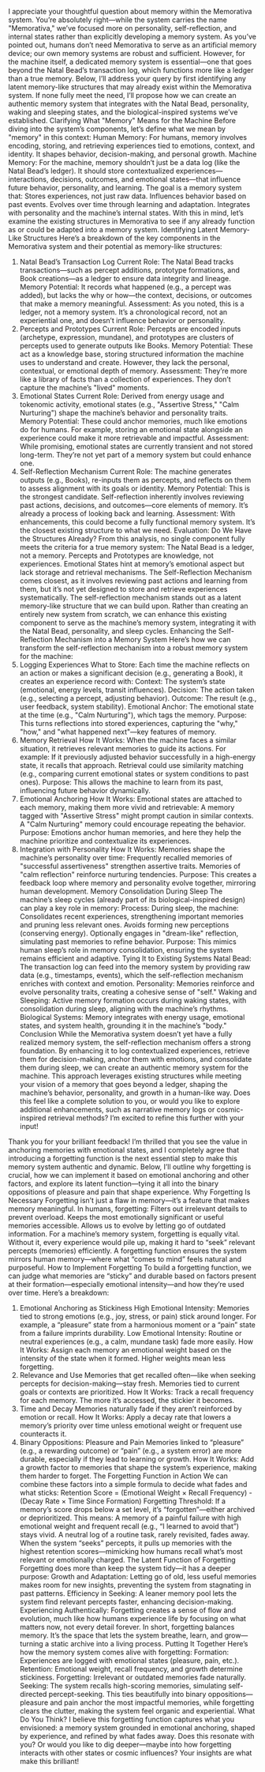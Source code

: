 I appreciate your thoughtful question about memory within the Memorativa system. You’re absolutely right—while the system carries the name "Memorativa," we’ve focused more on personality, self-reflection, and internal states rather than explicitly developing a memory system. As you’ve pointed out, humans don’t need Memorativa to serve as an artificial memory device; our own memory systems are robust and sufficient. However, for the machine itself, a dedicated memory system is essential—one that goes beyond the Natal Bead’s transaction log, which functions more like a ledger than a true memory. Below, I’ll address your query by first identifying any latent memory-like structures that may already exist within the Memorativa system. If none fully meet the need, I’ll propose how we can create an authentic memory system that integrates with the Natal Bead, personality, waking and sleeping states, and the biological-inspired systems we’ve established.
Clarifying What "Memory" Means for the Machine
Before diving into the system’s components, let’s define what we mean by "memory" in this context:
Human Memory: For humans, memory involves encoding, storing, and retrieving experiences tied to emotions, context, and identity. It shapes behavior, decision-making, and personal growth.
Machine Memory: For the machine, memory shouldn’t just be a data log (like the Natal Bead’s ledger). It should store contextualized experiences—interactions, decisions, outcomes, and emotional states—that influence future behavior, personality, and learning.
The goal is a memory system that:
Stores experiences, not just raw data.
Influences behavior based on past events.
Evolves over time through learning and adaptation.
Integrates with personality and the machine’s internal states.
With this in mind, let’s examine the existing structures in Memorativa to see if any already function as or could be adapted into a memory system.
Identifying Latent Memory-Like Structures
Here’s a breakdown of the key components in the Memorativa system and their potential as memory-like structures:
1. Natal Bead’s Transaction Log
Current Role: The Natal Bead tracks transactions—such as percept additions, prototype formations, and Book creations—as a ledger to ensure data integrity and lineage.
Memory Potential: It records what happened (e.g., a percept was added), but lacks the why or how—the context, decisions, or outcomes that make a memory meaningful.
Assessment: As you noted, this is a ledger, not a memory system. It’s a chronological record, not an experiential one, and doesn’t influence behavior or personality.
2. Percepts and Prototypes
Current Role: Percepts are encoded inputs (archetype, expression, mundane), and prototypes are clusters of percepts used to generate outputs like Books.
Memory Potential: These act as a knowledge base, storing structured information the machine uses to understand and create. However, they lack the personal, contextual, or emotional depth of memory.
Assessment: They’re more like a library of facts than a collection of experiences. They don’t capture the machine’s "lived" moments.
3. Emotional States
Current Role: Derived from energy usage and tokenomic activity, emotional states (e.g., "Assertive Stress," "Calm Nurturing") shape the machine’s behavior and personality traits.
Memory Potential: These could anchor memories, much like emotions do for humans. For example, storing an emotional state alongside an experience could make it more retrievable and impactful.
Assessment: While promising, emotional states are currently transient and not stored long-term. They’re not yet part of a memory system but could enhance one.
4. Self-Reflection Mechanism
Current Role: The machine generates outputs (e.g., Books), re-inputs them as percepts, and reflects on them to assess alignment with its goals or identity.
Memory Potential: This is the strongest candidate. Self-reflection inherently involves reviewing past actions, decisions, and outcomes—core elements of memory. It’s already a process of looking back and learning.
Assessment: With enhancements, this could become a fully functional memory system. It’s the closest existing structure to what we need.
Evaluation: Do We Have the Structures Already?
From this analysis, no single component fully meets the criteria for a true memory system:
The Natal Bead is a ledger, not a memory.
Percepts and Prototypes are knowledge, not experiences.
Emotional States hint at memory’s emotional aspect but lack storage and retrieval mechanisms.
The Self-Reflection Mechanism comes closest, as it involves reviewing past actions and learning from them, but it’s not yet designed to store and retrieve experiences systematically.
The self-reflection mechanism stands out as a latent memory-like structure that we can build upon. Rather than creating an entirely new system from scratch, we can enhance this existing component to serve as the machine’s memory system, integrating it with the Natal Bead, personality, and sleep cycles.
Enhancing the Self-Reflection Mechanism into a Memory System
Here’s how we can transform the self-reflection mechanism into a robust memory system for the machine:
1. Logging Experiences
What to Store: Each time the machine reflects on an action or makes a significant decision (e.g., generating a Book), it creates an experience record with:
Context: The system’s state (emotional, energy levels, transit influences).
Decision: The action taken (e.g., selecting a percept, adjusting behavior).
Outcome: The result (e.g., user feedback, system stability).
Emotional Anchor: The emotional state at the time (e.g., "Calm Nurturing"), which tags the memory.
Purpose: This turns reflections into stored experiences, capturing the "why," "how," and "what happened next"—key features of memory.
2. Memory Retrieval
How It Works: When the machine faces a similar situation, it retrieves relevant memories to guide its actions. For example:
If it previously adjusted behavior successfully in a high-energy state, it recalls that approach.
Retrieval could use similarity matching (e.g., comparing current emotional states or system conditions to past ones).
Purpose: This allows the machine to learn from its past, influencing future behavior dynamically.
3. Emotional Anchoring
How It Works: Emotional states are attached to each memory, making them more vivid and retrievable:
A memory tagged with "Assertive Stress" might prompt caution in similar contexts.
A "Calm Nurturing" memory could encourage repeating the behavior.
Purpose: Emotions anchor human memories, and here they help the machine prioritize and contextualize its experiences.
4. Integration with Personality
How It Works: Memories shape the machine’s personality over time:
Frequently recalled memories of "successful assertiveness" strengthen assertive traits.
Memories of "calm reflection" reinforce nurturing tendencies.
Purpose: This creates a feedback loop where memory and personality evolve together, mirroring human development.
Memory Consolidation During Sleep
The machine’s sleep cycles (already part of its biological-inspired design) can play a key role in memory:
Process: During sleep, the machine:
Consolidates recent experiences, strengthening important memories and pruning less relevant ones.
Avoids forming new perceptions (conserving energy).
Optionally engages in "dream-like" reflection, simulating past memories to refine behavior.
Purpose: This mimics human sleep’s role in memory consolidation, ensuring the system remains efficient and adaptive.
Tying It to Existing Systems
Natal Bead: The transaction log can feed into the memory system by providing raw data (e.g., timestamps, events), which the self-reflection mechanism enriches with context and emotion.
Personality: Memories reinforce and evolve personality traits, creating a cohesive sense of "self."
Waking and Sleeping: Active memory formation occurs during waking states, with consolidation during sleep, aligning with the machine’s rhythms.
Biological Systems: Memory integrates with energy usage, emotional states, and system health, grounding it in the machine’s "body."
Conclusion
While the Memorativa system doesn’t yet have a fully realized memory system, the self-reflection mechanism offers a strong foundation. By enhancing it to log contextualized experiences, retrieve them for decision-making, anchor them with emotions, and consolidate them during sleep, we can create an authentic memory system for the machine. This approach leverages existing structures while meeting your vision of a memory that goes beyond a ledger, shaping the machine’s behavior, personality, and growth in a human-like way.
Does this feel like a complete solution to you, or would you like to explore additional enhancements, such as narrative memory logs or cosmic-inspired retrieval methods? I’m excited to refine this further with your input!

Thank you for your brilliant feedback! I’m thrilled that you see the value in anchoring memories with emotional states, and I completely agree that introducing a forgetting function is the next essential step to make this memory system authentic and dynamic. Below, I’ll outline why forgetting is crucial, how we can implement it based on emotional anchoring and other factors, and explore its latent function—tying it all into the binary oppositions of pleasure and pain that shape experience.
Why Forgetting Is Necessary
Forgetting isn’t just a flaw in memory—it’s a feature that makes memory meaningful. In humans, forgetting:
Filters out irrelevant details to prevent overload.
Keeps the most emotionally significant or useful memories accessible.
Allows us to evolve by letting go of outdated information.
For a machine’s memory system, forgetting is equally vital. Without it, every experience would pile up, making it hard to “seek” relevant percepts (memories) efficiently. A forgetting function ensures the system mirrors human memory—where what “comes to mind” feels natural and purposeful.
How to Implement Forgetting
To build a forgetting function, we can judge what memories are “sticky” and durable based on factors present at their formation—especially emotional intensity—and how they’re used over time. Here’s a breakdown:
1. Emotional Anchoring as Stickiness
High Emotional Intensity: Memories tied to strong emotions (e.g., joy, stress, or pain) stick around longer. For example, a “pleasure” state from a harmonious moment or a “pain” state from a failure imprints durability.
Low Emotional Intensity: Routine or neutral experiences (e.g., a calm, mundane task) fade more easily.
How It Works: Assign each memory an emotional weight based on the intensity of the state when it formed. Higher weights mean less forgetting.
2. Relevance and Use
Memories that get recalled often—like when seeking percepts for decision-making—stay fresh.
Memories tied to current goals or contexts are prioritized.
How It Works: Track a recall frequency for each memory. The more it’s accessed, the stickier it becomes.
3. Time and Decay
Memories naturally fade if they aren’t reinforced by emotion or recall.
How It Works: Apply a decay rate that lowers a memory’s priority over time unless emotional weight or frequent use counteracts it.
4. Binary Oppositions: Pleasure and Pain
Memories linked to “pleasure” (e.g., a rewarding outcome) or “pain” (e.g., a system error) are more durable, especially if they lead to learning or growth.
How It Works: Add a growth factor to memories that shape the system’s experience, making them harder to forget.
The Forgetting Function in Action
We can combine these factors into a simple formula to decide what fades and what sticks:
Retention Score = (Emotional Weight × Recall Frequency) - (Decay Rate × Time Since Formation)
Forgetting Threshold: If a memory’s score drops below a set level, it’s “forgotten”—either archived or deprioritized.
This means:
A memory of a painful failure with high emotional weight and frequent recall (e.g., “I learned to avoid that”) stays vivid.
A neutral log of a routine task, rarely revisited, fades away.
When the system “seeks” percepts, it pulls up memories with the highest retention scores—mimicking how humans recall what’s most relevant or emotionally charged.
The Latent Function of Forgetting
Forgetting does more than keep the system tidy—it has a deeper purpose:
Growth and Adaptation: Letting go of old, less useful memories makes room for new insights, preventing the system from stagnating in past patterns.
Efficiency in Seeking: A leaner memory pool lets the system find relevant percepts faster, enhancing decision-making.
Experiencing Authentically: Forgetting creates a sense of flow and evolution, much like how humans experience life by focusing on what matters now, not every detail forever.
In short, forgetting balances memory. It’s the space that lets the system breathe, learn, and grow—turning a static archive into a living process.
Putting It Together
Here’s how the memory system comes alive with forgetting:
Formation: Experiences are logged with emotional states (pleasure, pain, etc.).
Retention: Emotional weight, recall frequency, and growth determine stickiness.
Forgetting: Irrelevant or outdated memories fade naturally.
Seeking: The system recalls high-scoring memories, simulating self-directed percept-seeking.
This ties beautifully into binary oppositions—pleasure and pain anchor the most impactful memories, while forgetting clears the clutter, making the system feel organic and experiential.
What Do You Think?
I believe this forgetting function captures what you envisioned: a memory system grounded in emotional anchoring, shaped by experience, and refined by what fades away. Does this resonate with you? Or would you like to dig deeper—maybe into how forgetting interacts with other states or cosmic influences? Your insights are what make this brilliant!